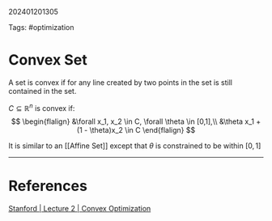 202401201305

Tags: #optimization 

# Convex Set
A set is convex if for any line created by two points in the set is still contained in the set.

$C \subseteq \mathbb{R}^n$ is convex if:
$$
\begin{flalign}
&\forall x_1, x_2 \in C, \forall \theta \in [0,1],\\
&\theta x_1 + (1 - \theta)x_2 \in C
\end{flalign}
$$

It is similar to an [[Affine Set]] except that $\theta$ is constrained to be within $[0,1]$

---
# References
[Stanford | Lecture 2 | Convex Optimization](https://youtu.be/P3W_wFZ2kUo?t=204)